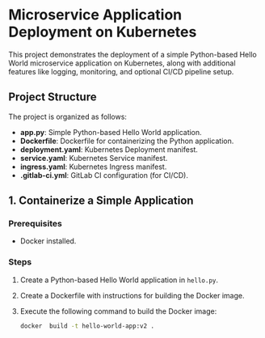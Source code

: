 
# Microservice Application Deployment on Kubernetes

This project demonstrates the deployment of a simple Python-based Hello World microservice application on Kubernetes, along with additional features like logging, monitoring, and optional CI/CD pipeline setup.

## Project Structure

The project is organized as follows:

- **app.py**: Simple Python-based Hello World application.
- **Dockerfile**: Dockerfile for containerizing the Python application.
- **deployment.yaml**: Kubernetes Deployment manifest.
- **service.yaml**: Kubernetes Service manifest.
- **ingress.yaml**: Kubernetes Ingress manifest.
- **.gitlab-ci.yml**: GitLab CI configuration (for CI/CD).

## 1. Containerize a Simple Application

### Prerequisites

- Docker installed.

### Steps

1. Create a Python-based Hello World application in `hello.py`.
2. Create a Dockerfile with instructions for building the Docker image.
3. Execute the following command to build the Docker image:

   ```bash
   docker  build -t hello-world-app:v2 .
